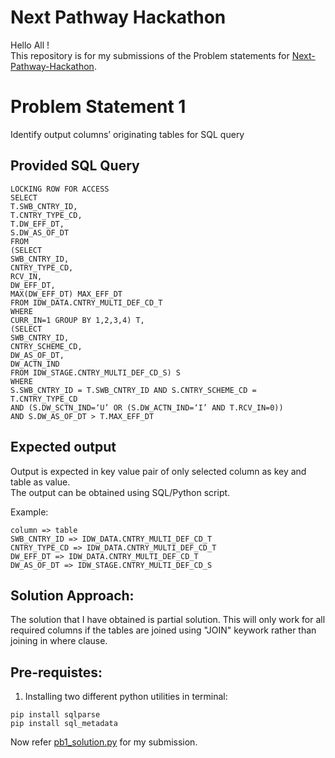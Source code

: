 Next Pathway Hackathon
====================

Hello All ! </br>
This repository is for my submissions of the Problem statements for [Next-Pathway-Hackathon](https://wuelev8.tech/drills/next-pathway-hack-backpackers). </br>

Problem Statement 1
====================
Identify output columns’ originating tables for SQL query </br>

Provided SQL Query
---------------------
```
LOCKING ROW FOR ACCESS
SELECT
T.SWB_CNTRY_ID,
T.CNTRY_TYPE_CD,
T.DW_EFF_DT,
S.DW_AS_OF_DT
FROM
(SELECT
SWB_CNTRY_ID,
CNTRY_TYPE_CD,
RCV_IN,
DW_EFF_DT,
MAX(DW_EFF_DT) MAX_EFF_DT
FROM IDW_DATA.CNTRY_MULTI_DEF_CD_T
WHERE
CURR_IN=1 GROUP BY 1,2,3,4) T,
(SELECT
SWB_CNTRY_ID,
CNTRY_SCHEME_CD,
DW_AS_OF_DT,
DW_ACTN_IND
FROM IDW_STAGE.CNTRY_MULTI_DEF_CD_S) S
WHERE
S.SWB_CNTRY_ID = T.SWB_CNTRY_ID AND S.CNTRY_SCHEME_CD = T.CNTRY_TYPE_CD
AND (S.DW_SCTN_IND=‘U’ OR (S.DW_ACTN_IND=‘I’ AND T.RCV_IN=0))
AND S.DW_AS_OF_DT > T.MAX_EFF_DT
```
Expected output
---------------------
Output is expected in key value pair of only selected column as key and table as value.</br>
The output can be obtained using SQL/Python script.</br>

Example:</br>
```
column => table
SWB_CNTRY_ID => IDW_DATA.CNTRY_MULTI_DEF_CD_T
CNTRY_TYPE_CD => IDW_DATA.CNTRY_MULTI_DEF_CD_T
DW_EFF_DT => IDW_DATA.CNTRY_MULTI_DEF_CD_T
DW_AS_OF_DT => IDW_STAGE.CNTRY_MULTI_DEF_CD_S
```

Solution Approach:
----------------------
The solution that I have obtained is partial solution. This will only work for all required columns if the tables are joined using "JOIN" keywork rather than joining in where clause.

Pre-requistes:
----------------------
1. Installing two different python utilities in terminal:
```
pip install sqlparse
pip install sql_metadata
```

Now refer [pb1_solution.py](./pb1_solution.py) for my submission.



